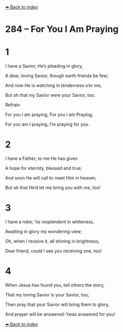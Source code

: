[⬅️ Back to index](../README.md)

# 284 – For You I Am Praying





# 1

I have a Savior, He’s pleading in glory,

A dear, loving Savior, though earth friends be few;

And now He is watching in tenderness o’er me,

But oh that my Savior were your Savior, too.



Refrain

For you I am praying, For you I am Praying,

For you am I praying, I’m praying for you.



# 2

I have a Father; to me He has given

A hope for eternity, blessed and true;

And soon He will call to meet Him in heaven,

But oh that He’d let me bring you with me, too!



# 3

I have a robe; ’tis resplendent in whiteness,

Awaiting in glory my wondering view;

Oh, when I receive it, all shining in brightness,

Dear friend, could I see you receiving one, too!



# 4

When Jesus has found you, tell others the story,

That my loving Savior is your Savior, too;

Then pray that your Savior will bring them to glory,

And prayer will be answered-’twas answered for you!

[⬅️ Back to index](../README.md)
